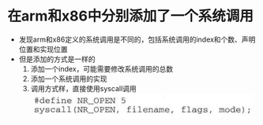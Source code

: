# 在arm和x86中分别添加了一个系统调用
- 发现arm和x86定义的系统调用是不同的，包括系统调用的index和个数、声明位置和实现位置
- 但是添加的方式是一样的
	1. 添加一个index，可能需要修改系统调用的总数
	2. 添加一个系统调用的实现
	3. 调用方式样，直接使用syscall调用
![](../photo/paste-38297a8931bac46411634d6e76ceda167329f738.jpg)



